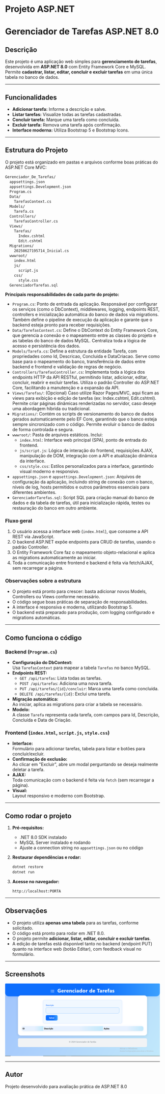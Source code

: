 # Projeto ASP.NET

# Gerenciador de Tarefas ASP.NET 8.0

## Descrição

Este projeto é uma aplicação web simples para **gerenciamento de tarefas**, desenvolvida em **ASP.NET 8.0** com Entity Framework Core e MySQL.  
Permite **cadastrar, listar, editar, concluir e excluir tarefas** em uma única tabela no banco de dados.

---

## Funcionalidades

- **Adicionar tarefa:** Informe a descrição e salve.
- **Listar tarefas:** Visualize todas as tarefas cadastradas.
- **Concluir tarefa:** Marque uma tarefa como concluída.
- **Excluir tarefa:** Remova uma tarefa após confirmação.
- **Interface moderna:** Utiliza Bootstrap 5 e Bootstrap Icons.

---



## Estrutura do Projeto

O projeto está organizado em pastas e arquivos conforme boas práticas do ASP.NET Core MVC:

```
Gerenciador_De_Tarefas/
  appsettings.json
  appsettings.Development.json
  Program.cs
  Data/
    TarefasContext.cs
  Models/
    Tarefa.cs
  Controllers/
    TarefasController.cs
  Views/
    Tarefas/
      Index.cshtml
      Edit.cshtml
  Migrations/
    20250627195714_Inicial.cs
  wwwroot/
    index.html
    js/
      script.js
    css/
      style.css
  GerenciadorTarefas.sql
```



**Principais responsabilidades de cada parte do projeto:**

- `Program.cs`: Ponto de entrada da aplicação. Responsável por configurar os serviços (como o DbContext), middlewares, logging, endpoints REST, controllers e inicialização automática do banco de dados via migrations. Também define o pipeline de execução da aplicação e garante que o backend esteja pronto para receber requisições.
- `Data/TarefasContext.cs`: Define o DbContext do Entity Framework Core, que gerencia a conexão e o mapeamento entre as classes do projeto e as tabelas do banco de dados MySQL. Centraliza toda a lógica de acesso e persistência dos dados.
- `Models/Tarefa.cs`: Define a estrutura da entidade Tarefa, com propriedades como Id, Descricao, Concluida e DataCriacao. Serve como base para o mapeamento do banco, transferência de dados entre backend e frontend e validação de regras de negócio.
- `Controllers/TarefasController.cs`: Implementa toda a lógica dos endpoints HTTP da API RESTful, permitindo listar, adicionar, editar, concluir, reabrir e excluir tarefas. Utiliza o padrão Controller do ASP.NET Core, facilitando a manutenção e a expansão da API.
- `Views/Tarefas/`: (Opcional) Caso utilize Razor Pages/MVC, aqui ficam as views para exibição e edição de tarefas (ex: Index.cshtml, Edit.cshtml). Permite criar páginas dinâmicas renderizadas no servidor, caso deseje uma abordagem híbrida ou tradicional.
- `Migrations/`: Contém os scripts de versionamento do banco de dados gerados automaticamente pelo EF Core, garantindo que o banco esteja sempre sincronizado com o código. Permite evoluir o banco de dados de forma controlada e segura.
- `wwwroot/`: Pasta de arquivos estáticos. Inclui:
  - `index.html`: Interface web principal (SPA), ponto de entrada do frontend.
  - `js/script.js`: Lógica de interação do frontend, requisições AJAX, manipulação de DOM, integração com a API e atualização dinâmica da interface.
  - `css/style.css`: Estilos personalizados para a interface, garantindo visual moderno e responsivo.
- `appsettings.json` e `appsettings.Development.json`: Arquivos de configuração da aplicação, incluindo string de conexão com o banco, níveis de log, hosts permitidos e outros parâmetros essenciais para diferentes ambientes.
- `GerenciadorTarefas.sql`: Script SQL para criação manual do banco de dados e da tabela de tarefas, útil para inicialização rápida, testes ou restauração do banco em outro ambiente.

### Fluxo geral

1. O usuário acessa a interface web (`index.html`), que consome a API REST via JavaScript.
2. O backend ASP.NET expõe endpoints para CRUD de tarefas, usando o padrão Controller.
3. O Entity Framework Core faz o mapeamento objeto-relacional e aplica as migrations automaticamente ao iniciar.
4. Toda a comunicação entre frontend e backend é feita via fetch/AJAX, sem recarregar a página.

### Observações sobre a estrutura

- O projeto está pronto para crescer: basta adicionar novos Models, Controllers ou Views conforme necessário.
- O código segue boas práticas de separação de responsabilidades.
- A interface é responsiva e moderna, utilizando Bootstrap 5.
- O backend está preparado para produção, com logging configurado e migrations automáticas.

---

## Como funciona o código

### Backend (`Program.cs`)

- **Configuração do DbContext:**  
  Usa `TarefasContext` para mapear a tabela `Tarefas` no banco MySQL.
- **Endpoints REST:**
  - `GET /api/tarefas`: Lista todas as tarefas.
  - `POST /api/tarefas`: Adiciona uma nova tarefa.
  - `PUT /api/tarefas/{id}/concluir`: Marca uma tarefa como concluída.
  - `DELETE /api/tarefas/{id}`: Exclui uma tarefa.
- **Migração automática:**  
  Ao iniciar, aplica as migrations para criar a tabela se necessário.
- **Modelo:**  
  A classe `Tarefa` representa cada tarefa, com campos para Id, Descrição, Concluída e Data de Criação.

### Frontend (`index.html`, `script.js`, `style.css`)

- **Interface:**  
  Formulário para adicionar tarefas, tabela para listar e botões para concluir/excluir.
- **Confirmação de exclusão:**  
  Ao clicar em "Excluir", abre um modal perguntando se deseja realmente deletar a tarefa.
- **AJAX:**  
  Toda comunicação com o backend é feita via `fetch` (sem recarregar a página).
- **Visual:**  
  Layout responsivo e moderno com Bootstrap.

---

## Como rodar o projeto

1. **Pré-requisitos:**
   - .NET 8.0 SDK instalado
   - MySQL Server instalado e rodando
   - Ajuste a connection string no `appsettings.json` ou no código

2. **Restaurar dependências e rodar:**
   ```sh
   dotnet restore
   dotnet run
   ```

3. **Acesse no navegador:**
   ```
   http://localhost:PORTA
   ```

---

## Observações

- O projeto utiliza **apenas uma tabela** para as tarefas, conforme solicitado.
- O código está pronto para rodar em .NET 8.0.
- O projeto permite **adicionar, listar, editar, concluir e excluir tarefas**.
- A edição de tarefas está disponível tanto no backend (endpoint PUT) quanto na interface web (botão Editar), com feedback visual no formulário.

---

## Screenshots

![Tela Principal](screenshot.png)

---

## Autor

Projeto desenvolvido para avaliação prática de ASP.NET 8.0